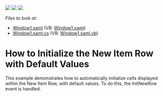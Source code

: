 <!-- default badges list -->
![](https://img.shields.io/endpoint?url=https://codecentral.devexpress.com/api/v1/VersionRange/128651695/13.1.4%2B)
[![](https://img.shields.io/badge/Open_in_DevExpress_Support_Center-FF7200?style=flat-square&logo=DevExpress&logoColor=white)](https://supportcenter.devexpress.com/ticket/details/E1569)
[![](https://img.shields.io/badge/📖_How_to_use_DevExpress_Examples-e9f6fc?style=flat-square)](https://docs.devexpress.com/GeneralInformation/403183)
<!-- default badges end -->
<!-- default file list -->
*Files to look at*:

* [Window1.xaml](./CS/DXGrid_NewItemRow/Window1.xaml) (VB: [Window1.xaml](./VB/DXGrid_NewItemRow/Window1.xaml))
* [Window1.xaml.cs](./CS/DXGrid_NewItemRow/Window1.xaml.cs) (VB: [Window1.xaml.vb](./VB/DXGrid_NewItemRow/Window1.xaml.vb))
<!-- default file list end -->
# How to Initialize the New Item Row with Default Values


<p>This example demonstrates how to automatically initialize cells displayed within the New Item Row, with default values. To do this, the InitNewRow event is handled.</p>

<br/>


